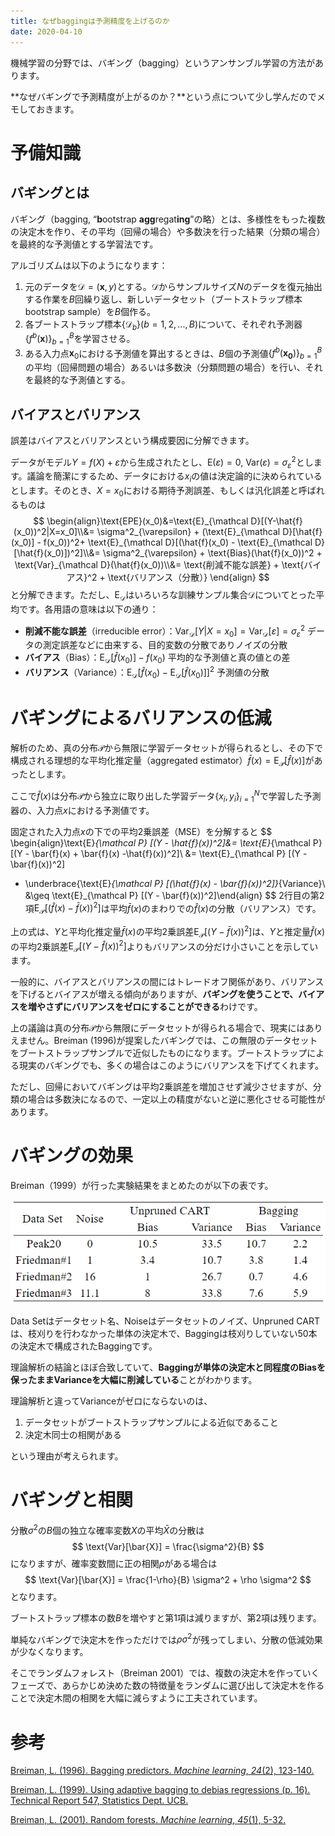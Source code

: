 ```yaml
---
title: なぜbaggingは予測精度を上げるのか
date: 2020-04-10
---
```




機械学習の分野では、バギング（bagging）というアンサンブル学習の方法があります。

**なぜバギングで予測精度が上がるのか？**という点について少し学んだのでメモしておきます。



# 予備知識

## バギングとは

バギング（bagging, “**b**ootstrap **agg**regat**ing**”の略）とは、多様性をもった複数の決定木を作り、その平均（回帰の場合）や多数決を行った結果（分類の場合）を最終的な予測値とする学習法です。

アルゴリズムは以下のようになります：

1. 元のデータを$\mathcal D=(\boldsymbol{x}, y)$とする。$\mathcal D$からサンプルサイズ$N$のデータを復元抽出する作業を$B$回繰り返し、新しいデータセット（ブートストラップ標本 bootstrap sample）を$B$個作る。
2. 各ブートストラップ標本$\{\mathcal D_b\}(b=1,2,...,B)$について、それぞれ予測器$\{f^b(\boldsymbol{x})\}_{b=1}^B$を学習させる。
3. ある入力点$\boldsymbol{x}_0$における予測値を算出するときは、$B$個の予測値$\{f^b(\boldsymbol{x_0})\}_{b=1}^B$の平均（回帰問題の場合）あるいは多数決（分類問題の場合）を行い、それを最終的な予測値とする。



## バイアスとバリアンス

誤差はバイアスとバリアンスという構成要因に分解できます。

データがモデル$Y=f(X) + \varepsilon$から生成されたとし、$\text{E}(\varepsilon)=0,\ \text{Var}(\varepsilon)=\sigma^2_{\varepsilon}$とします。議論を簡潔にするため、データにおける$x_i$の値は決定論的に決められているとします。そのとき、$X=x_0$における期待予測誤差、もしくは汎化誤差と呼ばれるものは
$$
\begin{align}\text{EPE}(x_0)&=\text{E}_{\mathcal D}[(Y-\hat{f}(x_0))^2|X=x_0]\\&= \sigma^2_{\varepsilon} + (\text{E}_{\mathcal D}[\hat{f}(x_0)] - f(x_0))^2+ \text{E}_{\mathcal D}[(\hat{f}(x_0) - \text{E}_{\mathcal D}[\hat{f}(x_0)])^2]\\&= \sigma^2_{\varepsilon} + \text{Bias}(\hat{f}(x_0))^2 + \text{Var}_{\mathcal D}(\hat{f}(x_0))\\&= \text{削減不能な誤差} + \text{バイアス}^2 + \text{バリアンス（分散）} \end{align}
$$
と分解できます。ただし、$\text{E}_{\mathcal D}$はいろいろな訓練サンプル集合$\mathcal D$についてとった平均です。各用語の意味は以下の通り：

- **削減不能な誤差**（irreducible error）：$\text{Var}_{\mathcal D}[Y|X=x_0]=\text{Var}_{\mathcal D}[\varepsilon]=\sigma^2_{\varepsilon}$
  データの測定誤差などに由来する、目的変数の分散でありノイズの分散
- **バイアス**（Bias）：$\text{E}_{\mathcal D}[\hat{f}(x_0)] - f(x_0)$
  平均的な予測値と真の値との差
- **バリアンス**（Variance）：$\text{E}_{\mathcal D}[\hat{f}(x_0) - \text{E}_{\mathcal D}[\hat{f}(x_0)]]^2$
  予測値の分散



# バギングによるバリアンスの低減

解析のため、真の分布$\mathcal P$から無限に学習データセットが得られるとし、その下で構成される理想的な平均化推定量（aggregated estimator）$\bar{f}(x) = \text{E}_{\mathcal P} [\hat{f}(x)]$があったとします。

ここで$\hat{f}(x)$は分布$\mathcal{P}$から独立に取り出した学習データ$\{x_i, y_i\}_{i=1}^N$で学習した予測器の、入力点$x$における予測値です。

固定された入力点$x$の下での平均2乗誤差（MSE）を分解すると
$$
\begin{align}\text{E}_{\mathcal P} [(Y - \hat{f}(x))^2]&= \text{E}_{\mathcal P} [(Y - \bar{f}(x) + \bar{f}(x) -\hat{f}(x))^2]\\
&=  \text{E}_{\mathcal P} [(Y - \bar{f}(x))^2]
+ \underbrace{\text{E}_{\mathcal P} [(\hat{f}(x) - \bar{f}(x))^2]}_{Variance}\\
&\geq \text{E}_{\mathcal P} [(Y - \bar{f}(x))^2]\end{align}
$$
2行目の第2項$\text{E}_{\mathcal P} [(\hat{f}(x) - \bar{f}(x))^2]$は平均$\bar{f}(x)$のまわりでの$\hat{f}(x)$の分散（バリアンス）です。

上の式は、$Y$と平均化推定量$\bar{f}(x)$の平均2乗誤差$\text{E}_{\mathcal P} [(Y - \bar{f}(x))^2]$は、$Y$と推定量$\hat{f}(x)$の平均2乗誤差$\text{E}_{\mathcal P} [(Y - \hat{f}(x))^2]$よりもバリアンスの分だけ小さいことを示しています。

一般的に、バイアスとバリアンスの間にはトレードオフ関係があり、バリアンスを下げるとバイアスが増える傾向がありますが、**バギングを使うことで、バイアスを増やさずにバリアンスをゼロにすることができる**わけです。

上の議論は真の分布$\mathcal P$から無限にデータセットが得られる場合で、現実にはありえません。Breiman (1996)が提案したバギングでは、この無限のデータセットをブートストラップサンプルで近似したものになります。ブートストラップによる現実のバギングでも、多くの場合はこのようにバリアンスを下げてくれます。

ただし、回帰においてバギングは平均2乗誤差を増加させず減少させますが、分類の場合は多数決になるので、一定以上の精度がないと逆に悪化させる可能性があります。

# バギングの効果

Breiman（1999）が行った実験結果をまとめたのが以下の表です。

![](20200410_bagging.assets/image-20200427012403568.png)

Data Setはデータセット名、Noiseはデータセットのノイズ、Unpruned CARTは、枝刈りを行わなかった単体の決定木で、Baggingは枝刈りしていない50本の決定木で構成されたBaggingです。

理論解析の結論とほぼ合致していて、**Baggingが単体の決定木と同程度のBiasを保ったままVarianceを大幅に削減している**ことがわかります。

理論解析と違ってVarianceがゼロにならないのは、

1. データセットがブートストラップサンプルによる近似であること
2. 決定木同士の相関がある

という理由が考えられます。

# バギングと相関

分散$\sigma^2$の$B$個の独立な確率変数$X$の平均$\bar{X}$の分散は
$$
\text{Var}[\bar{X}] = \frac{\sigma^2}{B}
$$
になりますが、確率変数間に正の相関$\rho$がある場合は
$$
\text{Var}[\bar{X}] = \frac{1-\rho}{B} \sigma^2 + \rho \sigma^2
$$
となります。

ブートストラップ標本の数$B$を増やすと第1項は減りますが、第2項は残ります。

単純なバギングで決定木を作っただけでは$\rho \sigma^2$が残ってしまい、分散の低減効果が少なくなります。

そこでランダムフォレスト（Breiman  2001）では、複数の決定木を作っていくフェーズで、あらかじめ決めた数の特徴量をランダムに選び出して決定木を作ることで決定木間の相関を大幅に減らすように工夫されています。

# 参考

[Breiman, L. (1996). Bagging predictors. *Machine learning*, *24*(2), 123-140.](https://link.springer.com/content/pdf/10.1023/A:1018054314350.pdf)

[Breiman, L. (1999). Using adaptive bagging to debias regressions (p. 16). Technical Report 547, Statistics Dept. UCB.](https://www.stat.berkeley.edu/users/breiman/adaptbag99.pdf)

[Breiman, L. (2001). Random forests. *Machine learning*, *45*(1), 5-32.](https://link.springer.com/content/pdf/10.1023/A:1010933404324.pdf)